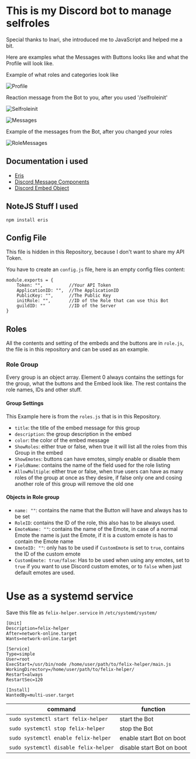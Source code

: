 # This is my Discord bot to manage selfroles

Special thanks to Inari, she introduced me to JavaScript and helped me a bit.

Here are examples what the Messages with Buttons looks like and what the Profile will look like.

Example of what roles and categories look like 

![Profile](Pictures/Profile.png)

Reaction message from the Bot to you, after you used '/selfroleinit'

![Selfroleinit](Pictures/Selfroleinit.png)

![Messages](Pictures/MessagesButtons.png)

Example of the messages from the Bot, after you changed your roles

![RoleMessages](Pictures/RoleMessages.png)


## Documentation i used

- [Eris](https://abal.moe/Eris/)
- [Discord Message Components](https://discord.com/developers/docs/interactions/message-components)
- [Discord Embed Object](https://discord.com/developers/docs/resources/channel#embed-object)



## NoteJS Stuff I used

```
npm install eris
```

## Config File

This file is hidden in this Repository, because I don't want to share my API Token.

You have to create an `config.js` file, here is an empty config files content:
```JS
module.exports = {
    Token: "",          //Your API Token
    ApplicationID: "",  //The ApplicationID
    PublicKey: "",      //The Public Key
    initRole: "",       //ID of the Role that can use this Bot
    guildID: ""         //ID of the Server
}
```





## Roles

All the contents and setting of the embeds and the buttons are in `role.js`, the file is in this repository and can be used as an example.

### Role Group

Every group is an object array.
Element 0 always contains the settings for the group, what the buttons and the Embed look like.
The rest contains the role names, IDs and other stuff. 

#### Group Settings

This Example here is from the `roles.js` that is in this Repository.

- `title`: the title of the embed message for this group
- `description`: the group description in the embed
- `color`: the color of the embed message
- `ShowRoles`: either true or false, when true it will list all the roles from this Group in the embed
- `ShowEmotes`: buttons can have emotes, simply enable or disable them
- `FieldName`: contains the name of the field used for the role listing
- `AllowMultiple`: either true or false, when true users can have as many roles of the group at once as they desire, if false only one and cosing another role of this group will remove the old one  

#### Objects in Role group

- `name: ""`: contains the name that the Button will have and always has to be set
- `RoleID`: contains the ID of the role, this also has to be always used.
- `EmoteName: ""`: contains the name of the Emote, in case of a normal Emote the name is just the Emote, if it is a custom emote is has to contain the Emote name
- `EmoteID: ""`: only has to be used if `CustomEmote` is set to `true`, contains the ID of the custom emote
- `CustomEmote: true/false`: Has to be used when using any emotes, set to `true` if you want to use Discord custom emotes, or to `false` when just default emotes are used.

# Use as a systemd service

Save this file as `felix-helper.service` in `/etc/systemd/system/`

```
[Unit]
Description=felix-helper
After=network-online.target
Wants=network-online.target

[Service]
Type=simple
User=root
ExecStart=/usr/bin/node /home/user/path/to/felix-helper/main.js
WorkingDirectory=/home/user/path/to/felix-helper/
Restart=always
RestartSec=120

[Install]
WantedBy=multi-user.target
```
| command                              | function                 |
|--------------------------------------|--------------------------|
| `sudo systemctl start felix-helper`  | start the Bot            |
| `sudo systemctl stop felix-helper`   | stop the Bot             |
| `sudo systemctl enable felix-helper` | enable start Bot on boot |
| `sudo systemctl disable felix-helper` | disable start Bot on boot |

